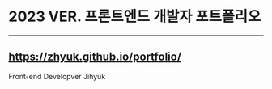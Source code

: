 # 2023 VER. 프론트엔드 개발자 포트폴리오
--- 
<https://zhyuk.github.io/portfolio/>
---
Front-end Developver Jihyuk

